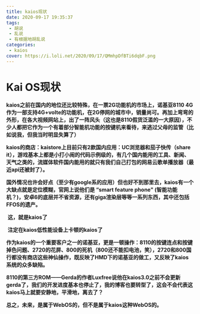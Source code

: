 ```yaml
---
title: kaios现状
date: 2020-09-17 19:35:37
tags:
 - 胡说
 - 乱说
 - 有根据地胡乱说
categories:
 - kaios
cover: https://i.loli.net/2020/09/17/QMmhpDfBTi6dqbF.png
---
```


# Kai OS现状

​		**kaios之前在国内的地位还比较特殊，在一票2G功能机的市场上，诺基亚8110 4G作为一部支持4G+volte的功能机，在2G停网的城市中，销量尚可。再加上弯弯的外形，在各大视频网站上，出了一阵风头（这也是8110假货泛滥的一大原因），不少人都把它作为一个有着部分智能机功能的按键机来看待，来逃过父母的监管（比如说我，但我当时明显失算了）**

​		**kaios的商店：kaistore上目前只有2款国内应用：UC浏览器和茄子快传（share it），游戏基本上都是小打小闹的代码示例级的，有几个国内能用的工具、新闻、天气之类的，流媒体软件国内能用的就只有我们自己打包的网易云歌单播放器（最近api还被封了）。**

​		**国外情况也许会好点（至少有google系的应用）但也好不到那里去，kaios有一个大缺点就是定位模糊，官网上说他们是 “smart feature phone" (智能功能机？)，安卓6的底层并不省资源，还有giga渲染层等等一系列东西，其中还包括FFOS的遗产。**

​		**这，就是kaios了**

​		**注定在kaios低性能设备上卡顿的kaios了**

​		**作为kaios的一个重要客户之一的诺基亚，更是一顿操作：8110的按键连点和按键掉色问题、2720的花屏、800的死机（800还不能扣电池，笑），2720和800国行都没有商店这些神仙操作，既反映了HMD下的诺基亚的做工，又反映了kaios系统的众多缺陷。**

​		**8110的第三方ROM——Gerda的作者Luxfree说他在kaios3.0之前不会更新gerda了，我们的开发进度基本也停止了，我的博客也要转型了，这会不会代表这kaios马上就要安静地，平滑地，离去了？**

​		**总之，未来，是属于WebOS的，但不是属于kaios这种WebOS的。**

​		